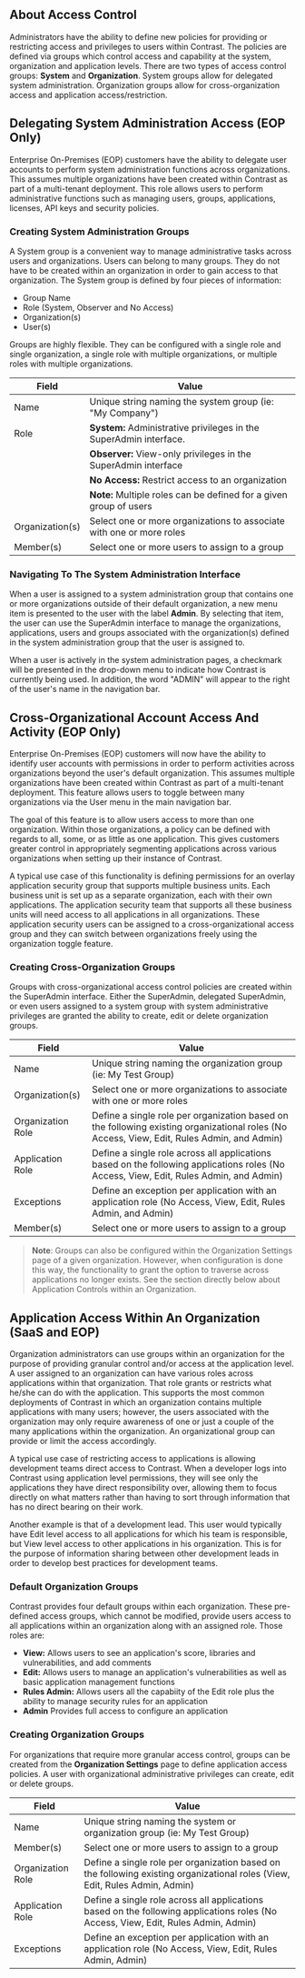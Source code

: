<!--
title: "About Access Control"
description: "Overview of access control groups"
tags: "TeamServer access groups"
-->

## About Access Control
Administrators have the ability to define new policies for providing or restricting access and privileges to users within Contrast. The policies are defined via groups which control access and capability at the system, organization and application levels. There are two types of access control groups: **System** and **Organization**. System groups allow for delegated system administration. Organization groups allow for cross-organization access and application access/restriction.

## Delegating System Administration Access (EOP Only)
Enterprise On-Premises (EOP) customers have the ability to delegate user accounts to perform system administration functions across organizations. This assumes multiple organizations have been created within Contrast as part of a multi-tenant deployment. This role allows users to perform administrative functions such as managing users, groups, applications, licenses, API keys and security policies.

### Creating System Administration Groups
A System group is a convenient way to manage administrative tasks across users and organizations. Users can belong to many groups. They do not have to be created within an organization in order to gain access to that organization. The System group is defined by four pieces of information:

* Group Name
* Role (System, Observer and No Access)
* Organization(s)
* User(s) 

Groups are highly flexible. They can be configured with a single role and single organization, a single role with multiple organizations, or multiple roles with multiple organizations. 

| Field           | Value         |
|-----------------|---------------|                                             
| Name            | Unique string naming the system group (ie: "My Company")  | 
| Role            | **System:** Administrative privileges in the SuperAdmin interface. |
|     | **Observer:** View-only privileges in the SuperAdmin interface |
|     | **No Access:** Restrict access to an organization  |
|     | **Note:** Multiple roles can be defined for a given group of users |
| Organization(s) | Select one or more organizations to associate with one or more roles    |                                                            
| Member(s)         | Select one or more users to assign to a group |

### Navigating To The System Administration Interface
When a user is assigned to a system administration group that contains one or more organizations outside of their default organization, a new menu item is presented to the user with the label **Admin**. By selecting that item, the user can use the SuperAdmin interface to manage the organizations, applications, users and groups associated with the organization(s) defined in the system administration group that the user is assigned to.

When a user is actively in the system administration pages, a checkmark will be presented in the drop-down menu to indicate how Contrast is currently being used. In addition, the word "ADMIN" will appear to the right of the user's name in the navigation bar.

## Cross-Organizational Account Access And Activity (EOP Only)
Enterprise On-Premises (EOP) customers will now have the ability to identify user accounts with permissions in order to perform activities across organizations beyond the user's default organization. This assumes multiple organizations have been created within Contrast as part of a multi-tenant deployment. This feature allows users to toggle between many organizations via the User menu in the main navigation bar.

The goal of this feature is to allow users access to more than one organization. Within those organizations, a policy can be defined with regards to all, some, or as little as one application. This gives customers greater control in appropriately segmenting applications across various organizations when setting up their instance of Contrast.

A typical use case of this functionality is defining permissions for an overlay application security group that supports multiple business units. Each business unit is set up as a separate organization, each with their own applications. The application security team that supports all these business units will need access to all applications in all organizations. These application security users can be assigned to a cross-organizational access group and they can switch between organizations freely using the organization toggle feature.

### Creating Cross-Organization Groups
Groups with cross-organizational access control policies are created within the SuperAdmin interface. Either the SuperAdmin, delegated SuperAdmin, or even users assigned to a system group with system administrative privileges are granted the ability to create, edit or delete organization groups. 

| Field           | Value                                                                                                                                                                                                                                       |
|-----------------|---------------------------------------------------------------------------------------------------------------------------------------------------------------------------------------------------------------------------------------------|
| Name            | Unique string naming the organization group (ie: My Test Group)|
| Organization(s) | Select one or more organizations to associate with one or more roles|
| Organization Role | Define a single role per organization based on the following existing organizational roles (No Access, View, Edit, Rules Admin, and Admin)|
| Application Role | Define a single role across all applications based on the following applications roles (No Access, View, Edit, Rules Admin, and Admin)|
| Exceptions       | Define an exception per application with an application role (No Access, View, Edit, Rules Admin, and Admin)|
| Member(s)         | Select one or more users to assign to a group|


>**Note**: Groups can also be configured within the Organization Settings page of a given organization. However, when configuration is done this way, the functionality to grant the option to traverse across applications no longer exists. See the section directly below about Application Controls within an Organization.

## Application Access Within An Organization (SaaS and EOP)
Organization administrators can use groups within an organization for the purpose of providing granular control and/or access at the application level. A user assigned to an organization can have various roles across applications within that organization. That role grants or restricts what he/she can do with the application. This supports the most common deployments of Contrast in which an organization contains multiple applications with many users; however, the users associated with the organization may only require awareness of one or just a couple of the many applications within the organization. An organizational group can provide or limit the access accordingly.

A typical use case of restricting access to applications is allowing development teams direct access to Contrast. When a developer logs into Contrast using application level permissions, they will see only the applications they have direct responsibility over, allowing them to focus directly on what matters rather than having to sort through information that has no direct bearing on their work.

Another example is that of a development lead. This user would typically have Edit level access to all applications for which his team is responsible, but View level access to other applications in his organization. This is for the purpose of information sharing between other development leads in order to develop best practices for development teams.

### Default Organization Groups
Contrast provides four default groups within each organization. These pre-defined access groups, which cannot be modified, provide users access to all applications within an organization along with an assigned role. Those roles are:

* **View:** Allows users to see an application's score, libraries and vulnerabilities, and add comments
* **Edit:** Allows users to manage an application's vulnerabilities as well as basic application management functions
* **Rules Admin:** Allows users all the capabiity of the Edit role plus the ability to manage security rules for an application 
* **Admin** Provides full access to configure an application 

### Creating Organization Groups
For organizations that require more granular access control, groups can be created from the **Organization Settings** page to define application access policies. A user with organizational administrative privileges can create, edit or delete groups. 

| Field           | Value                                                                                                                                                                                                                                       |
|-----------------|---------------------------------------------------------------------------------------------------------------------------------------------------------------------------------------------------------------------------------------------|
| Name            | Unique string naming the system or organization group (ie: My Test Group)|
| Member(s)         | Select one or more users to assign to a group|
| Organization Role | Define a single role per organization based on the following existing organizational roles (View, Edit, Rules Admin, Admin)|
| Application Role | Define a single role across all applications based on the following applications roles (No Access, View, Edit, Rules Admin, Admin)|
| Exceptions       | Define an exception per application with an application role (No Access, View, Edit, Rules Admin, Admin)|

